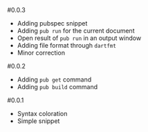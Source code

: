 #0.0.3
- Adding pubspec snippet
- Adding `pub run` for the current document
- Open result of `pub run` in an output window
- Adding file format through `dartfmt`
- Minor correction

#0.0.2
- Adding `pub get` command
- Adding `pub build` command

#0.0.1
- Syntax coloration
- Simple snippet